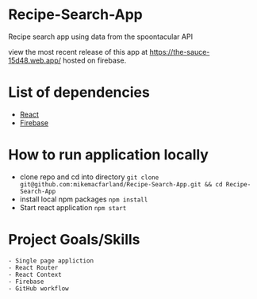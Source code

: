 # Recipe-Search-App

Recipe search app using data from the spoontacular API

view the most recent release of this app at https://the-sauce-15d48.web.app/
hosted on firebase.

# List of dependencies
* [React](https://reactjs.org/)
* [Firebase](https://firebase.google.com/)

# How to run application locally
* clone repo and cd into directory
`git clone git@github.com:mikemacfarland/Recipe-Search-App.git && cd Recipe-Search-App`
* install local npm packages
`npm install`
* Start react application
`npm start`


# Project Goals/Skills
    - Single page appliction
    - React Router
    - React Context
    - Firebase
    - GitHub workflow